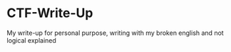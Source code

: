 # CTF-Write-Up
My write-up for personal purpose, writing with my broken english and not logical explained
